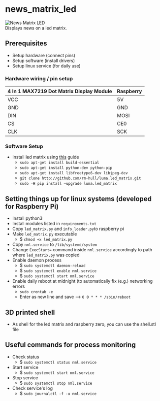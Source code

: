 # news_matrix_led  
![News Matrix LED](nml.gif)  
Displays news on a led matrix.

## Prerequisites

* Setup hardware (connect pins)
* Setup software (install drivers)
* Setup linux service (for daily use)

### Hardware wiring / pin setup 

| 4 In 1 MAX7219 Dot Matrix Display Module	| Raspberry |
|--|--|
| VCC	| 5V |
| GND	| GND |
| DIN	| MOSI |
| CS	| CE0 |
| CLK	| SCK |

### Software Setup

* Install led matrix using [this](https://tutorial.cytron.io/2018/11/22/displaying-max7219-dot-matrix-using-raspberry-pi/) guide
  * `sudo apt-get install build-essential`
  * `sudo apt-get install python-dev python-pip`
  * `sudo apt-get install libfreetype6-dev libjpeg-dev`
  * `git clone http://github.com/rm-hull/luma.led_matrix.git`
  * `sudo -H pip install –upgrade luma.led_matrix`

## Setting things up for linux systems (developed for Raspberry Pi)

* Install python3
* Install modules listed in `requirements.txt`
* Copy `led_matrix.py` and `info_loader.py`to raspberry pi
* Make `led_matrix.py` executable
    * $ `chmod +x led_matrix.py`
* Copy `nml.service` to `/lib/systemd/system`
* Change `ExecStart=` command inside `nml.service` accordingly to path where `led_matrix.py` was copied
* Enable daemon process
    * $ `sudo systemctl daemon-reload`
    * $ `sudo systemctl enable nml.service`
    * $ `sudo systemctl start nml.service`
* Enable daily reboot at midnight (to automatically fix (e.g.) networking errors
  * `sudo crontab -e`
  * Enter as new line and save --> `0 0 * * * /sbin/reboot`

## 3D printed shell

* As shell for the led matrix and raspberry zero, you can use the shell.stl file

## Useful commands for process monitoring

* Check status
    * $ `sudo systemctl status nml.service`
* Start service
    * $ `sudo systemctl start nml.service`
* Stop service
    * $ `sudo systemctl stop nml.service`
* Check service's log
    * $ `sudo journalctl -f -u nml.service`

